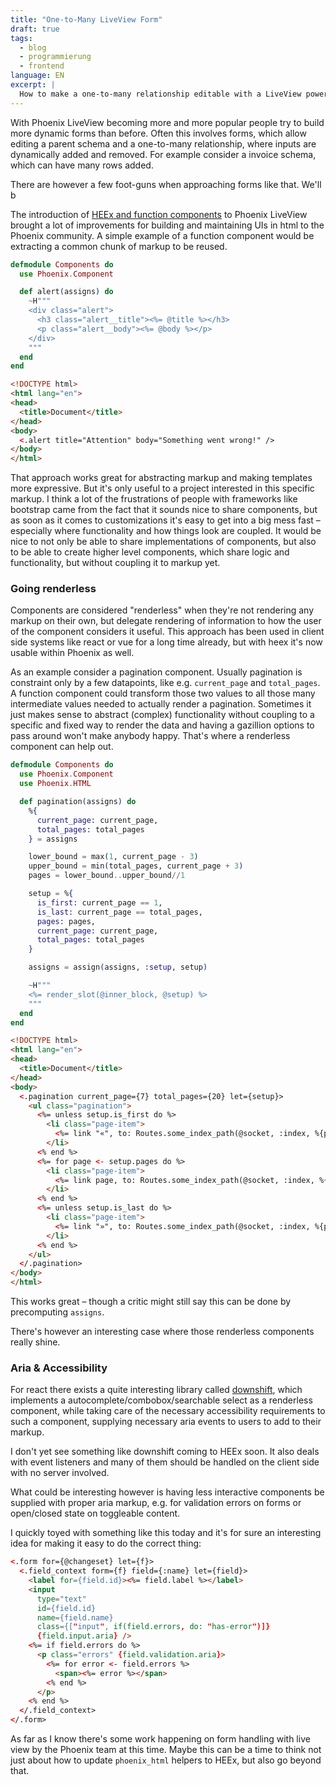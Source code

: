 ```yaml
---
title: "One-to-Many LiveView Form"
draft: true
tags: 
  - blog
  - programmierung
  - frontend
language: EN
excerpt: |
  How to make a one-to-many relationship editable with a LiveView powered form.
---
```


With Phoenix LiveView becoming more and more popular people try to build more 
dynamic forms than before. Often this involves forms, which allow editing 
a parent schema and a one-to-many relationship, where inputs are dynamically 
added and removed. For example consider a invoice schema, which can have many 
rows added.

There are however a few foot-guns when approaching forms like that. We'll b



The introduction of [HEEx and function components](https://hexdocs.pm/phoenix_live_view/0.17.9/Phoenix.Component.html) to Phoenix LiveView brought a lot of improvements for 
building and maintaining UIs in html to the Phoenix community. A simple example 
of a function component would be extracting a common chunk of markup to be reused. 

```elixir
defmodule Components do
  use Phoenix.Component

  def alert(assigns) do
    ~H"""
    <div class="alert">
      <h3 class="alert__title"><%= @title %></h3>
      <p class="alert__body"><%= @body %></p>
    </div>
    """
  end
end
```

```html
<!DOCTYPE html>
<html lang="en">
<head>
  <title>Document</title>
</head>
<body>
  <.alert title="Attention" body="Something went wrong!" />
</body>
</html>
```

That approach works great for abstracting markup and making templates more expressive.
But it's only useful to a project interested in this specific markup. I think a 
lot of the frustrations of people with frameworks like bootstrap came from the fact
that it sounds nice to share components, but as soon as it comes to customizations
it's easy to get into a big mess fast – especially where functionality and how things
look are coupled. It would be nice to not only be able to share implementations of 
components, but also to be able to create higher level components, which share logic and functionality, but without coupling it to markup yet.

### Going renderless

Components are considered "renderless" when they're not rendering any markup on
their own, but delegate rendering of information to how the user of the component 
considers it useful. This approach has been used in client side systems like
react or vue for a long time already, but with heex it's now usable within Phoenix
as well.

As an example consider a pagination component. Usually pagination is constraint 
only by a few datapoints, like e.g. `current_page` and `total_pages`. A function
component could transform those two values to all those many intermediate values
needed to actually render a pagination. Sometimes it just makes sense
to abstract (complex) functionality without coupling to a specific and fixed way
to render the data and having a gazillion options to pass around won't
make anybody happy. That's where a renderless component can help out.


```elixir
defmodule Components do
  use Phoenix.Component
  use Phoenix.HTML

  def pagination(assigns) do
    %{
      current_page: current_page, 
      total_pages: total_pages
    } = assigns

    lower_bound = max(1, current_page - 3)
    upper_bound = min(total_pages, current_page + 3)
    pages = lower_bound..upper_bound//1

    setup = %{
      is_first: current_page == 1, 
      is_last: current_page == total_pages, 
      pages: pages, 
      current_page: current_page, 
      total_pages: total_pages
    }

    assigns = assign(assigns, :setup, setup)

    ~H"""
    <%= render_slot(@inner_block, @setup) %>
    """
  end
end
```

```html
<!DOCTYPE html>
<html lang="en">
<head>
  <title>Document</title>
</head>
<body>
  <.pagination current_page={7} total_pages={20} let={setup}>
    <ul class="pagination">
      <%= unless setup.is_first do %>
        <li class="page-item">
          <%= link "«", to: Routes.some_index_path(@socket, :index, %{page: 1}), title: "Go to first" %>
        </li>
      <% end %>
      <%= for page <- setup.pages do %>
        <li class="page-item">
          <%= link page, to: Routes.some_index_path(@socket, :index, %{page: page}) %>
        </li>
      <% end %>
      <%= unless setup.is_last do %>
        <li class="page-item">
          <%= link "»", to: Routes.some_index_path(@socket, :index, %{page: setup.total_pages}), title: "Go to last" %>
        </li>
      <% end %>
    </ul>
  </.pagination>
</body>
</html>
```

This works great – though a critic might still say this can be done by precomputing
`assigns`.

There's however an interesting case where those renderless components really shine.

### Aria & Accessibility

For react there exists a quite interesting library called [downshift](https://github.com/downshift-js/downshift), which implements a autocomplete/combobox/searchable select
as a renderless component, while taking care of the necessary accessibility 
requirements to such a component, supplying necessary aria events to users to
add to their markup.

I don't yet see something like downshift coming to HEEx soon. It also deals with
event listeners and many of them should be handled on the client side with no
server involved.

What could be interesting however is having less interactive components be
supplied with proper aria markup, e.g. for validation errors on forms or open/closed
state on toggleable content.

I quickly toyed with something like this today and it's for sure an interesting idea
for making it easy to do the correct thing:

```html
<.form for={@changeset} let={f}>
  <.field_context form={f} field={:name} let={field}>
    <label for={field.id}><%= field.label %></label>
    <input 
      type="text" 
      id={field.id}
      name={field.name}
      class={["input", if(field.errors, do: "has-error")]}
      {field.input.aria} />
    <%= if field.errors do %>
      <p class="errors" {field.validation.aria}>
        <%= for error <- field.errors %>
          <span><%= error %></span>
        <% end %>
      </p>
    <% end %>
  </.field_context>
</.form>
```

As far as I know there's some work happening on form handling with live view by
the Phoenix team at this time. Maybe this can be a time to think not just about
how to update `phoenix_html` helpers to HEEx, but also go beyond that.